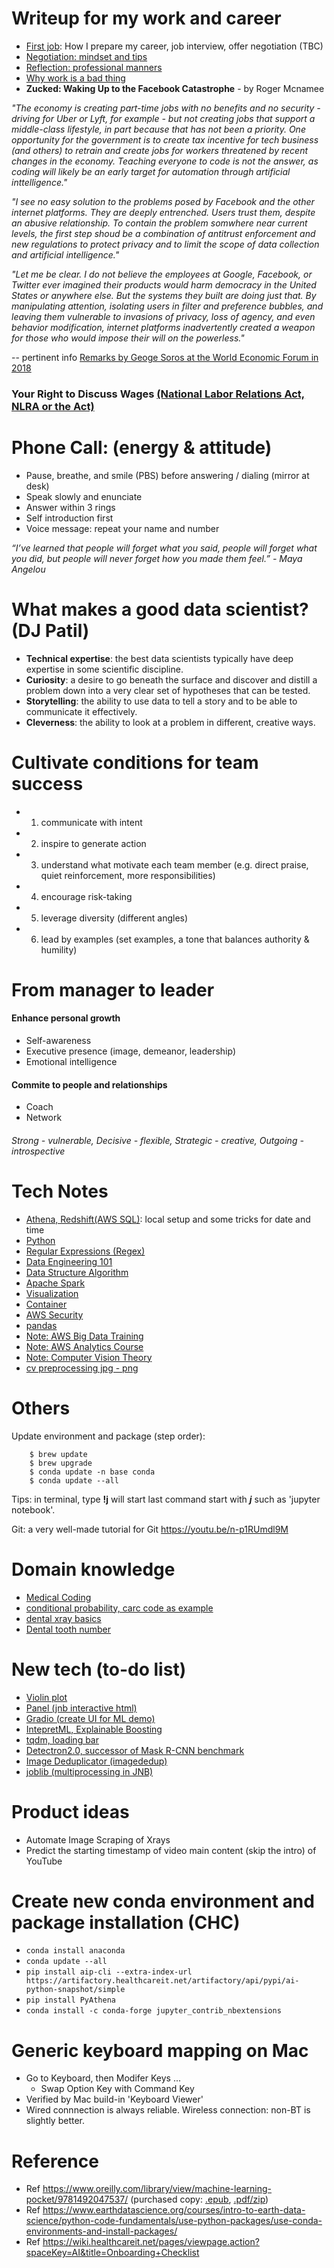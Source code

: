 # Writeup for my work and career
- [First job](https://github.com/er1czz/writeup/blob/main/firstjob.md): How I prepare my career, job interview, offer negotiation (TBC)
- [Negotiation: mindset and tips](https://github.com/er1czz/writeup/blob/main/negotiation/README.md)
- [Reflection: professional manners](https://github.com/er1czz/writeup/tree/main/reflection)
- [Why work is a bad thing](https://www.philosophersmag.com/essays/184-the-case-against-work)
- **Zucked: Waking Up to the Facebook Catastrophe** - by Roger Mcnamee

*"The economy is creating part-time jobs with no benefits and no security - driving for Uber or Lyft, for example - but not creating jobs that support a middle-class lifestyle, in part because that has not been a priority. One opportunity for the government is to create tax incentive for tech business (and others) to retrain and create jobs for workers threatened by recent changes in the economy. Teaching everyone to code is not the answer, as coding will likely be an early target for automation through artificial inttelligence."*

*"I see no easy solution to the problems posed by Facebook and the other internet platforms. They are deeply entrenched. Users trust them, despite an abusive relationship. To contain the problem somwhere near current levels, the first step shoud be a combination of antitrust enforcement and new regulations to protect privacy and to limit the scope of data collection and artificial intelligence."*

*"Let me be clear. I do not believe the employees at Google, Facebook, or Twitter ever imagined their products would harm democracy in the United States or anywhere else. But the systems they built are doing just that. By manipulating attention, isolating users in filter and preference bubbles, and leaving them vulnerable to invasions of privacy, loss of agency, and even behavior modification, internet platforms inadvertently created a weapon for those who would impose their will on the powerless."*

-- pertinent info [Remarks by Geoge Soros at the World Economic Forum in 2018](https://www.georgesoros.com/2018/01/25/remarks-delivered-at-the-world-economic-forum/)

### Your Right to Discuss Wages [(National Labor Relations Act, NLRA or the Act)](https://www.nlrb.gov/about-nlrb/rights-we-protect/your-rights/your-rights-to-discuss-wages)

# Phone Call: (energy & attitude)
- Pause, breathe, and smile (PBS) before answering / dialing (mirror at desk)
- Speak slowly and enunciate
- Answer within 3 rings
- Self introduction first
- Voice message: repeat your name and number

*“I’ve learned that people will forget what you said, people will forget what you did, but people will never forget how you made them feel.” - Maya Angelou*

# What makes a good data scientist? (DJ Patil)
- **Technical expertise**: the best data scientists typically have deep expertise in some scientific discipline.
- **Curiosity**: a desire to go beneath the surface and discover and distill a problem down into a very clear set of hypotheses that can be tested.
- **Storytelling**: the ability to use data to tell a story and to be able to communicate it effectively.
- **Cleverness**: the ability to look at a problem in different, creative ways.

# Cultivate conditions for team success
- 1. communicate with intent
- 2. inspire to generate action
- 3. understand what motivate each team member (e.g. direct praise, quiet reinforcement, more responsibilities)
- 4. encourage risk-taking
- 5. leverage diversity (different angles)
- 6. lead by examples (set examples, a tone that balances authority & humility)

# From manager to leader 
#### Enhance personal growth
- Self-awareness
- Executive presence (image, demeanor, leadership)
- Emotional intelligence

#### Commite to people and relationships
- Coach
- Network
###### Strong - vulnerable, Decisive - flexible, Strategic - creative, Outgoing - introspective

# Tech Notes
- [Athena, Redshift(AWS SQL)](https://github.com/er1czz/writeup/blob/main/tech/athena.md): local setup and some tricks for date and time
- [Python](https://github.com/er1czz/writeup/blob/main/tech/python.md)
- [Regular Expressions (Regex)](https://github.com/er1czz/writeup/blob/main/tech/Regex.md)
- [Data Engineering 101](https://github.com/er1czz/writeup/blob/main/tech/data_engineering_101.md)
- [Data Structure Algorithm](https://github.com/er1czz/writeup/blob/main/tech/data_structure_algorithm.md)
- [Apache Spark](https://github.com/er1czz/writeup/blob/main/tech/spark.md)
- [Visualization](https://github.com/er1czz/writeup/blob/main/tech/visualization.md)
- [Container](https://github.com/er1czz/writeup/blob/main/tech/container.md)
- [AWS Security](https://github.com/er1czz/writeup/blob/main/tech/AWS_security.md)
- [pandas](https://github.com/er1czz/writeup/blob/main/tech/pandas.md)
- [Note: AWS Big Data Training](https://github.com/er1czz/writeup/blob/main/tech/TrainingNote_AWS_big_data.md)
- [Note: AWS Analytics Course](https://github.com/er1czz/writeup/blob/main/tech/Course_AWS_analytics.md)
- [Note: Computer Vision Theory](https://github.com/er1czz/writeup/blob/main/tech/Note_course_CV_theory.md)
- [cv preprocessing jpg - png](https://github.com/er1czz/writeup/blob/main/tech/cv_preprocessing.md)
# Others
Update environment and package (step order): 
```
    $ brew update 
    $ brew upgrade
    $ conda update -n base conda    
    $ conda update --all
```
Tips: in terminal, type <b>!j</b> will start last command start with <b>*j*</b> such as 'jupyter notebook'.

Git: a very well-made tutorial for Git https://youtu.be/n-p1RUmdl9M

# Domain knowledge
- [Medical Coding](https://github.com/er1czz/writeup/blob/main/SME/Note_medical_coding.md)
- [conditional probability, carc code as example](https://github.com/er1czz/writeup/blob/main/SME/Writeup_Conditional_Probability_for_reason_codes.pdf)
- [dental xray basics](https://github.com/er1czz/writeup/blob/main/SME/dentalxrays.md)
- [Dental tooth number](https://github.com/er1czz/writeup/blob/main/SME/tooth_number.md)

# New tech (to-do list)
- [Violin plot](https://en.wikipedia.org/wiki/Violin_plot)
- [Panel (jnb interactive html)](https://github.com/holoviz/panel)
- [Gradio (create UI for ML demo)](https://github.com/gradio-app/gradio)
- [IntepretML, Explainable Boosting](https://github.com/interpretml/interpret)
- [tqdm, loading bar](https://github.com/tqdm/tqdm#usage)
- [Detectron2.0, successor of Mask R-CNN benchmark](https://github.com/facebookresearch/detectron2)
- [Image Deduplicator (imagededup)](https://github.com/idealo/imagededup)
- [joblib (multiprocessing in JNB)](https://joblib.readthedocs.io/en/latest/why.html)
# Product ideas
- Automate Image Scraping of Xrays
- Predict the starting timestamp of video main content (skip the intro) of YouTube

# Create new conda environment and package installation (CHC)
- ``conda install anaconda``
- ``conda update --all``
- ``pip install aip-cli --extra-index-url https://artifactory.healthcareit.net/artifactory/api/pypi/ai-python-snapshot/simple``
- ``pip install PyAthena``
- ``conda install -c conda-forge jupyter_contrib_nbextensions``

# Generic keyboard mapping on Mac
- Go to Keyboard, then Modifer Keys ...
    - Swap Option Key with Command Key
- Verified by Mac build-in 'Keyboard Viewer'
- Wired connnection is always reliable. Wireless connection: non-BT is slightly better.

# Reference
- Ref https://www.oreilly.com/library/view/machine-learning-pocket/9781492047537/ (purchased copy: [.epub](https://github.com/er1czz/writeup/blob/main/tech/machinelearningpocketreference.epub), [.pdf/zip](https://github.com/er1czz/writeup/blob/main/tech/machinelearningpocketreference.zip))
- Ref https://www.earthdatascience.org/courses/intro-to-earth-data-science/python-code-fundamentals/use-python-packages/use-conda-environments-and-install-packages/
- Ref https://wiki.healthcareit.net/pages/viewpage.action?spaceKey=AI&title=Onboarding+Checklist
